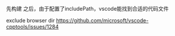 先构建
之后，由于配置了includePath，vscode能找到合适的代码文件


exclude browser dir
https://github.com/microsoft/vscode-cpptools/issues/1284
